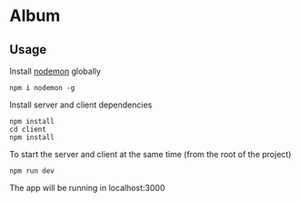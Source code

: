# Album

## Usage

Install [nodemon](https://github.com/remy/nodemon) globally

```
npm i nodemon -g
```

Install server and client dependencies

```
npm install
cd client
npm install
```

To start the server and client at the same time (from the root of the project)

```
npm run dev
```

The app will be running in localhost:3000
